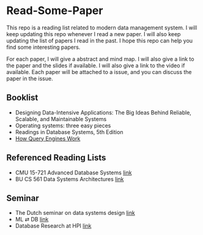 # Read-Some-Paper

This repo is a reading list related to modern data management system. I will keep updating this repo whenever I read a new paper. I will also keep updating the list of papers I read in the past. I hope this repo can help you find some interesting papers.

For each paper, I will give a abstract and mind map. I will also give a link to the paper and the slides if available. I will also give a link to the video if available. Each paper will be attached to a issue, and you can discuss the paper in the issue.

## Booklist

- Designing Data-Intensive Applications: The Big Ideas Behind Reliable, Scalable, and Maintainable Systems
- Operating systems: three easy pieces
- Readings in Database Systems, 5th Edition
- [How Query Engines Work](https://howqueryengineswork.com/)

## Referenced Reading Lists

- CMU 15-721 Advanced Database Systems [link](https://15721.courses.cs.cmu.edu/spring2023/)
- BU CS 561 Data Systems Architectures [link](https://bu-disc.github.io/CS561/)

## Seminar

- The Dutch seminar on data systems design [link](https://dsdsd.da.cwi.nl/)
- ML ⇄ DB [link](https://db.cs.cmu.edu/seminar2023/)
- Database Research at HPI [link](https://www.tele-task.de/series/1367/)
